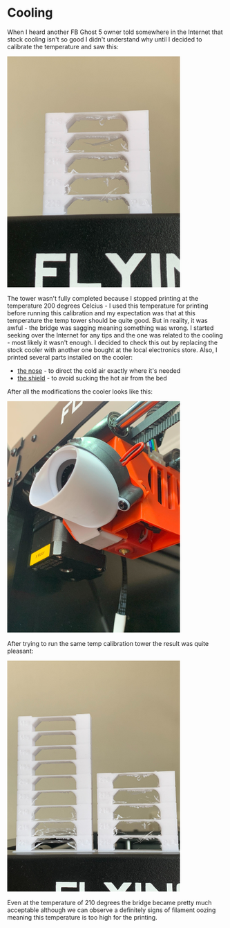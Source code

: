 # Cooling

When I heard another FB Ghost 5 owner told somewhere in the Internet that stock
cooling isn't so good I didn't understand why until I decided to calibrate the
temperature and saw this:

<img src="./images/cooling_before.jpg" width="400"/>

The tower wasn't fully completed because I stopped printing at the temperature
200 degrees Celcius - I used this temperature for printing before running this
calibration and my expectation was that at this temperature the temp tower
should be quite good. But in reality, it was awful - the bridge was sagging
meaning something was wrong. I started seeking over the Internet for any tips
and the one was related to the cooling - most likely it wasn't enough. I
decided to check this out by replacing the stock cooler with another one bought
at the local electronics store. Also, I printed several parts installed on the cooler:

- [the nose](https://www.thingiverse.com/thing:4917311) - to direct the cold air exactly where it's needed
- [the shield](https://www.thingiverse.com/thing:4931472) - to avoid sucking the hot air from the bed

After all the modifications the cooler looks like this:

<img src="./images/cooling_upgrade.jpg" width="400"/>

After trying to run the same temp calibration tower the result was quite pleasant:

<img src="./images/cooling_after.jpg" width="400"/>

Even at the temperature of 210 degrees the bridge became pretty much
acceptable although we can observe a definitely signs of filament oozing
meaning this temperature is too high for the printing.
